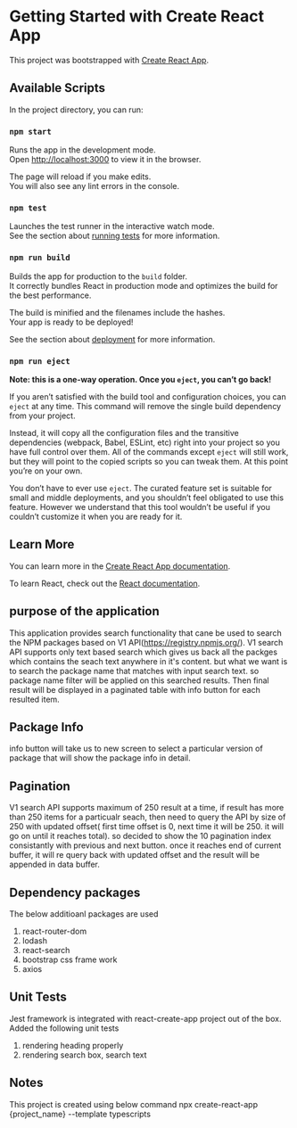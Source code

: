 # Getting Started with Create React App

This project was bootstrapped with [Create React App](https://github.com/facebook/create-react-app).

## Available Scripts

In the project directory, you can run:

### `npm start`

Runs the app in the development mode.\
Open [http://localhost:3000](http://localhost:3000) to view it in the browser.

The page will reload if you make edits.\
You will also see any lint errors in the console.

### `npm test`

Launches the test runner in the interactive watch mode.\
See the section about [running tests](https://facebook.github.io/create-react-app/docs/running-tests) for more information.

### `npm run build`

Builds the app for production to the `build` folder.\
It correctly bundles React in production mode and optimizes the build for the best performance.

The build is minified and the filenames include the hashes.\
Your app is ready to be deployed!

See the section about [deployment](https://facebook.github.io/create-react-app/docs/deployment) for more information.

### `npm run eject`

**Note: this is a one-way operation. Once you `eject`, you can’t go back!**

If you aren’t satisfied with the build tool and configuration choices, you can `eject` at any time. This command will remove the single build dependency from your project.

Instead, it will copy all the configuration files and the transitive dependencies (webpack, Babel, ESLint, etc) right into your project so you have full control over them. All of the commands except `eject` will still work, but they will point to the copied scripts so you can tweak them. At this point you’re on your own.

You don’t have to ever use `eject`. The curated feature set is suitable for small and middle deployments, and you shouldn’t feel obligated to use this feature. However we understand that this tool wouldn’t be useful if you couldn’t customize it when you are ready for it.

## Learn More

You can learn more in the [Create React App documentation](https://facebook.github.io/create-react-app/docs/getting-started).

To learn React, check out the [React documentation](https://reactjs.org/).

## purpose of the application

This application provides search functionality that cane be used to search the NPM packages based on V1 API(https://registry.npmjs.org/). V1 search API supports only text based search which gives us back all the packges which contains the seach text anywhere in it's content. but what we want is to search the package name that matches with input search text. so package name filter will be applied on this searched results. Then final result will be displayed in a paginated table with info button for each resulted item.

## Package Info

info button will take us to new screen to select a particular version of package that will show the package info in detail.

## Pagination

V1 search API supports maximum of 250 result at a time, if result has more than 250 items for a particualr seach, then need to query the API by size of 250 with updated offset( first time offset is 0, next time it will be 250. it will go on until it reaches total). so decided to show the 10 pagination index consistantly with previous and next button. once it reaches end of current buffer, it will re query back with updated offset and the result will be appended in data buffer.

## Dependency packages

The below additioanl packages are used

1. react-router-dom
2. lodash
3. react-search
4. bootstrap css frame work
5. axios

## Unit Tests

Jest framework is integrated with react-create-app project out of the box.
Added the following unit tests

1. rendering heading properly
2. rendering search box, search text

## Notes

This project is created using below command
npx create-react-app {project_name} --template typescripts
